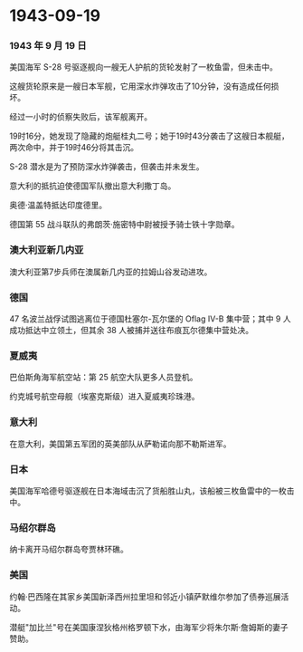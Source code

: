 # 1943-09-19

### 1943 年 9 月 19 日

美国海军 S-28 号驱逐舰向一艘无人护航的货轮发射了一枚鱼雷，但未击中。

这艘货轮原来是一艘日本军舰，它用深水炸弹攻击了10分钟，没有造成任何损坏。

经过一小时的侦察失败后，该军舰离开。

19时16分，她发现了隐藏的炮艇桂丸二号；她于19时43分袭击了这艘日本舰艇，两次命中，并于19时46分将其击沉。

S-28 潜水是为了预防深水炸弹袭击，但袭击并未发生。

意大利的抵抗迫使德国军队撤出意大利撒丁岛。

奥德·温盖特抵达印度德里。

德国第 55 战斗联队的弗朗茨·施密特中尉被授予骑士铁十字勋章。

### 澳大利亚新几内亚

澳大利亚第7步兵师在澳属新几内亚的拉姆山谷发动进攻。

### 德国

47 名波兰战俘试图逃离位于德国杜塞尔-瓦尔堡的 Oflag IV-B 集中营；其中 9
人成功抵达中立领土，但其余 38 人被捕并送往布痕瓦尔德集中营处决。

### 夏威夷

巴伯斯角海军航空站：第 25 航空大队更多人员登机。

约克城号航空母舰（埃塞克斯级）进入夏威夷珍珠港。

### 意大利

在意大利，美国第五军团的英美部队从萨勒诺向那不勒斯进军。

### 日本

美国海军哈德号驱逐舰在日本海域击沉了货船胜山丸，该船被三枚鱼雷中的一枚击中。

### 马绍尔群岛

纳卡离开马绍尔群岛夸贾林环礁。

### 美国

约翰·巴西隆在其家乡美国新泽西州拉里坦和邻近小镇萨默维尔参加了债券巡展活动。

潜艇"加比兰"号在美国康涅狄格州格罗顿下水，由海军少将朱尔斯·詹姆斯的妻子赞助。